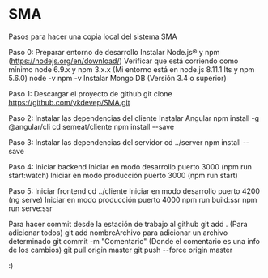 # SMA

Pasos para hacer una copia local del sistema SMA

Paso 0: Preparar entorno de desarrollo
Instalar Node.js® y npm (https://nodejs.org/en/download/)
Verificar que está corriendo como mínimo node 6.9.x y npm 3.x.x (Mi entorno está en node.js 8.11.1 lts y npm 5.6.0)
    node -v 
    npm -v 
Instalar Mongo DB (Versión 3.4 o superior)

Paso 1: Descargar el proyecto de github
git clone https://github.com/ykdevep/SMA.git

Paso 2: Instalar las dependencias del cliente
Instalar Angular
npm install -g @angular/cli
cd semeat/cliente
npm install --save

Paso 3: Instalar las dependencias del servidor
cd ../server
npm install --save

Paso 4: Iniciar backend
Iniciar en modo desarrollo puerto 3000 (npm run start:watch)
Iniciar en modo producción puerto 3000 (npm run start)

Paso 5: Iniciar frontend
cd ../cliente
Iniciar en modo desarrollo puerto 4200 (ng serve)
Iniciar en modo producción puerto 4000
    npm run build:ssr
    npm run serve:ssr
    
Para hacer commit desde la estación de trabajo al github
git add . (Para adicionar todos)
git add nombreArchivo para adicionar un archivo determinado
git commit -m "Comentario" (Donde el comentario es una info de los cambios)
git pull origin master
git push --force origin master


:)


